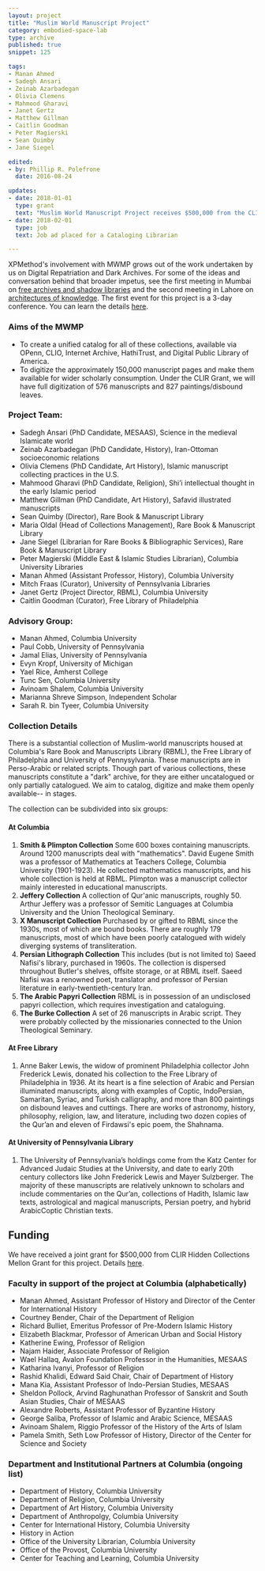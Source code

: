```yaml
---
layout: project
title: "Muslim World Manuscript Project"
category: embodied-space-lab
type: archive
published: true
snippet: 125

tags:
- Manan Ahmed
- Sadegh Ansari
- Zeinab Azarbadegan
- Olivia Clemens
- Mahmood Gharavi
- Janet Gertz
- Matthew Gillman
- Caitlin Goodman
- Peter Magierski
- Sean Quimby
- Jane Siegel

edited:
- by: Phillip R. Polefrone
  date: 2016-08-24

updates:
- date: 2018-01-01
  type: grant
  text: "Muslim World Manuscript Project receives $500,000 from the CLIR Hidden Collections Mellon Grant"
- date: 2018-02-01
  type: job
  text: Job ad placed for a Cataloging Librarian

---
```


XPMethod's involvement with MWMP grows out of the work undertaken by us on Digital Repatriation and Dark Archives. For some of the ideas and conversation behind that broader impetus, see the first meeting in Mumbai on [free archives and shadow libraries](http://xpmethod.plaintext.in/technologies-of-dissent/digital-justice.html) and the second meeting in Lahore on [architectures of knowledge](http://xpmethod.plaintext.in/events/lahore.html). The first event for this project is a 3-day conference. You can learn the details [here](http://xpmethod.plaintext.in/events/mwmpconf.html).  

### Aims of the MWMP

* To create a unified catalog for all of these collections, available via OPenn, CLIO, Internet Archive, HathiTrust, and Digital Public Library of America.
* To digitize the approximately 150,000 manuscript pages and make them available for wider scholarly consumption. Under the CLIR Grant, we will have full digitization of 576 manuscripts and 827 paintings/disbound leaves.


### Project Team: 

* Sadegh Ansari (PhD Candidate, MESAAS), Science in the medieval Islamicate world
* Zeinab Azarbadegan (PhD Candidate, History), Iran-Ottoman socioeconomic relations
* Olivia Clemens (PhD Candidate, Art History), Islamic manuscript collecting practices in the U.S.
* Mahmood Gharavi (PhD Candidate, Religion), Shi’i intellectual thought in the early Islamic period
* Matthew Gillman (PhD Candidate, Art History), Safavid illustrated manuscripts
* Sean Quimby (Director), Rare Book & Manuscript Library
* Maria Oldal (Head of Collections Management), Rare Book & Manuscript Library
* Jane Siegel (Librarian for Rare Books & Bibliographic Services), Rare Book & Manuscript Library
* Peter Magierski (Middle East & Islamic Studies Librarian), Columbia University Libraries
* Manan Ahmed (Assistant Professor, History), Columbia University 
* Mitch Fraas (Curator), University of Pennsylvania Libraries
* Janet Gertz (Project Director, RBML), Columbia University
* Caitlin Goodman (Curator), Free Library of Philadelphia

### Advisory Group:

* Manan Ahmed, Columbia University
* Paul Cobb, University of Pennsylvania
* Jamal Elias, University of Pennsylvania
* Evyn Kropf, University of Michigan
* Yael Rice, Amherst College
* Tunc Sen, Columbia University
* Avinoam Shalem, Columbia University
* Marianna Shreve Simpson, Independent Scholar
* Sarah R. bin Tyeer, Columbia University

### Collection Details

There is a substantial collection of Muslim-world manuscripts housed at Columbia's Rare Book and Manuscripts Library (RBML), the Free Library of Philadelphia and University of Pennysylvania. These manuscripts are in Perso-Arabic or related scripts. Though part of various collections, these manuscripts constitute a "dark" archive, for they are either uncatalogued or only partially catalogued. We aim to catalog, digitize and make them openly available-- in stages.

The collection can be subdivided into six groups: 

#### At Columbia
1. **Smith & Plimpton Collection** Some 600 boxes containing manuscripts. Around 1200 manuscripts deal with "mathematics". David Eugene Smith was a professor of Mathematics at Teachers College, Columbia University (1901-1923). He collected mathematics manuscripts, and his whole collection is held at RBML. Plimpton was a manuscript collector mainly interested in educational manuscripts.
2. **Jeffery Collection** A collection of Qur'anic manuscripts, roughly 50. Arthur Jeffery was a professor of Semitic Languages at Columbia University and the Union Theological Seminary. 
3. **X Manuscript Collection** Purchased by or gifted to RBML since the 1930s, most of which are bound books. There are roughly 179 manuscripts, most of which have been poorly catalogued with widely diverging systems of transliteration.
4. **Persian Lithograph Collection** This includes (but is not limited to) Saeed Nafisi's library, purchased in 1960s. The collection is dispersed throughout Butler's shelves, offsite storage, or at RBML itself. Saeed Nafisi was a renowned poet, translator and professor of Persian literature in early-twentieth-century Iran.
5. **The Arabic Papyri Collection** RBML is in possession of an undisclosed papyri collection, which requires investigation and cataloguing.
6. **The Burke Collection** A set of 26 manuscripts in Arabic script. They were probably collected by the missionaries connected to the Union Theological Seminary.

#### At Free Library

1. Anne Baker Lewis, the widow of prominent Philadelphia collector John Frederick Lewis, donated his collection to the Free Library of Philadelphia in 1936. At its heart is a fine selection of Arabic and Persian illuminated manuscripts, along with examples of Coptic, Indo­Persian, Samaritan, Syriac, and Turkish calligraphy, and more than 800 paintings on disbound leaves and cuttings. There are works of astronomy, history, philosophy, religion, law, and literature, including two dozen copies of the Qur’an and eleven of Firdawsi's epic poem, the Shahnama.

#### At University of Pennsylvania Library

1. The University of Pennsylvania’s holdings come from the Katz Center for Advanced Judaic Studies at the University, and date to early 20th century collectors like John Frederick Lewis and Mayer Sulzberger. The majority of these manuscripts are relatively unknown to scholars and include commentaries on the Qur’an, collections of Hadith, Islamic law texts, astrological and magical manuscripts, Persian poetry, and hybrid Arabic­Coptic Christian texts.


## Funding

We have received a joint grant for $500,000 from CLIR Hidden Collections
Mellon Grant for this project. Details
[here](http://library.columbia.edu/news/libraries/2017/2018-01-04_Muslim_Manuscripts_Grant.html).

### Faculty in support of the project at Columbia (alphabetically)

* Manan Ahmed, Assistant Professor of History and Director of the Center for International History
* Courtney Bender, Chair of the Department of Religion
* Richard Bulliet, Emeritus Professor of Pre-Modern Islamic History
* Elizabeth Blackmar, Professor of American Urban and Social History
* Katherine Ewing, Professor of Religion
* Najam Haider, Associate Professor of Religion
* Wael Hallaq, Avalon Foundation Professor in the Humanities, MESAAS
* Katharina Ivanyi, Professor of Religion
* Rashid Khalidi, Edward Said Chair, Chair of Department of History
* Mana Kia, Assistant Professor of Indo-Persian Studies, MESAAS
* Sheldon Pollock, Arvind Raghunathan Professor of Sanskrit and South Asian Studies, Chair of MESAAS
* Alexandre Roberts, Assistant Professor of Byzantine History
* George Saliba, Professor of Islamic and Arabic Science, MESAAS
* Avinoam Shalem, Riggio Professor of the History of the Arts of Islam
* Pamela Smith, Seth Low Professor of History, Director of the Center for Science and Society

### Department and Institutional Partners at Columbia (ongoing list)

* Department of History, Columbia University
* Department of Religion, Columbia University
* Department of Art History, Columbia University
* Department of Anthropolgy, Columbia University
* Center for International History, Columbia University
* History in Action
* Office of the University Librarian, Columbia University
* Office of the Provost, Columbia University
* Center for Teaching and Learning, Columbia University

